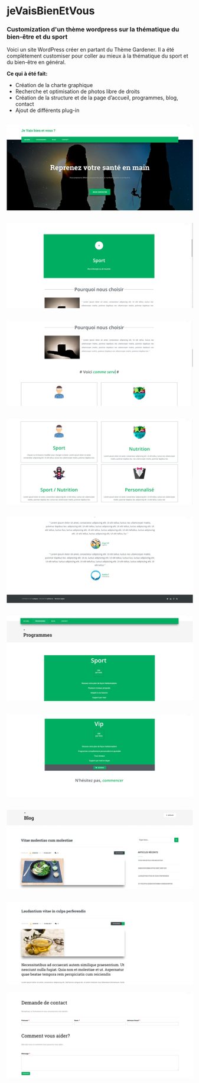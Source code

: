 # jeVaisBienEtVous  

### Customization d'un thème wordpress sur la thématique du  bien-être et du sport  

Voici un site WordPress créer en partant du Thème Gardener. Il a été complètement customiser pour coller au mieux à la thématique du sport et du bien-être en général.  

**Ce qui à été fait:**  

* Création de la charte graphique
* Recherche et optimisation de photos libre de droits
* Création de la structure et de la page d’accueil, programmes, blog, contact
* Ajout de différents plug-in


![image 0 du site](/JeVaisBienEtVous/IamGood_0.png) 
-

![image 1 du site](/JeVaisBienEtVous/IamGood_1.png)  
-

![image 2 du site](/JeVaisBienEtVous/IamGood_2.png)  
-

![image 3 du site](/JeVaisBienEtVous/IamGood_3.png)  
-

![image 4 du site](/JeVaisBienEtVous/IamGood_4.png)  
-

![image 5 du site](/JeVaisBienEtVous/IamGood_5.png)  
-

![image 6 du site](/JeVaisBienEtVous/IamGood_6.png)  
-

![image 7 du site](/JeVaisBienEtVous/IamGood_7.png)  
-

![image 8 du site](/JeVaisBienEtVous/IamGood_8.png)  
-

![image 9 du site](/JeVaisBienEtVous/IamGood_9.png)
